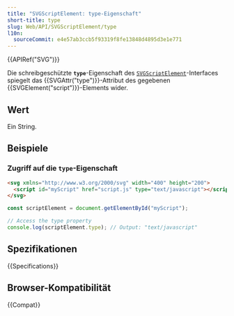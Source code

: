 ```yaml
---
title: "SVGScriptElement: type-Eigenschaft"
short-title: type
slug: Web/API/SVGScriptElement/type
l10n:
  sourceCommit: e4e57ab3ccb5f93319f8fe13848d4895d3e1e771
---
```


{{APIRef("SVG")}}

Die schreibgeschützte **`type`**-Eigenschaft des [`SVGScriptElement`](/de/docs/Web/API/SVGScriptElement)-Interfaces spiegelt das {{SVGAttr("type")}}-Attribut des gegebenen {{SVGElement("script")}}-Elements wider.

## Wert

Ein String.

## Beispiele

### Zugriff auf die `type`-Eigenschaft

```html
<svg xmlns="http://www.w3.org/2000/svg" width="400" height="200">
  <script id="myScript" href="script.js" type="text/javascript"></script>
</svg>
```

```js
const scriptElement = document.getElementById("myScript");

// Access the type property
console.log(scriptElement.type); // Output: "text/javascript"
```

## Spezifikationen

{{Specifications}}

## Browser-Kompatibilität

{{Compat}}
